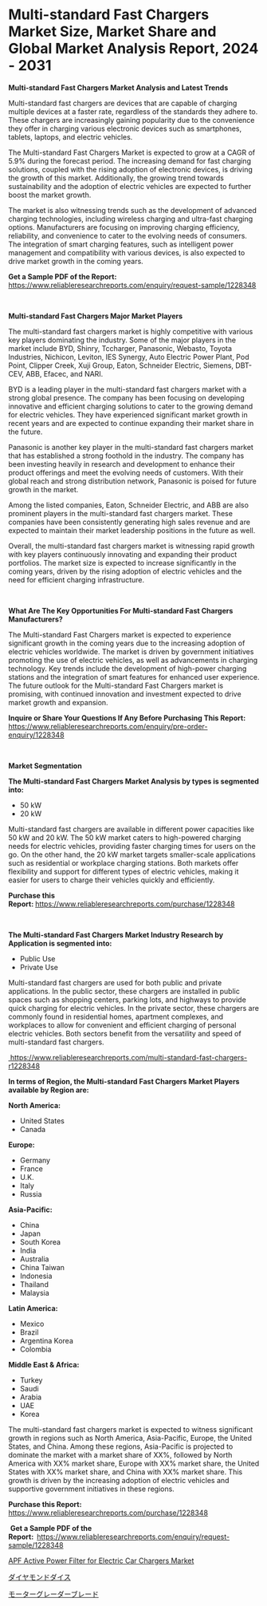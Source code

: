 <p><h1>Multi-standard Fast Chargers Market Size, Market Share and Global Market Analysis Report, 2024 - 2031</h1></p><p><strong>Multi-standard Fast Chargers Market Analysis and Latest Trends</strong></p>
<p><p>Multi-standard fast chargers are devices that are capable of charging multiple devices at a faster rate, regardless of the standards they adhere to. These chargers are increasingly gaining popularity due to the convenience they offer in charging various electronic devices such as smartphones, tablets, laptops, and electric vehicles. </p><p>The Multi-standard Fast Chargers Market is expected to grow at a CAGR of 5.9% during the forecast period. The increasing demand for fast charging solutions, coupled with the rising adoption of electronic devices, is driving the growth of this market. Additionally, the growing trend towards sustainability and the adoption of electric vehicles are expected to further boost the market growth.</p><p>The market is also witnessing trends such as the development of advanced charging technologies, including wireless charging and ultra-fast charging options. Manufacturers are focusing on improving charging efficiency, reliability, and convenience to cater to the evolving needs of consumers. The integration of smart charging features, such as intelligent power management and compatibility with various devices, is also expected to drive market growth in the coming years.</p></p>
<p><strong>Get a Sample PDF of the Report:&nbsp;</strong> <a href="https://www.reliableresearchreports.com/enquiry/request-sample/1228348">https://www.reliableresearchreports.com/enquiry/request-sample/1228348</a></p>
<p>&nbsp;</p>
<p><strong>Multi-standard Fast Chargers Major Market Players</strong></p>
<p><p>The multi-standard fast chargers market is highly competitive with various key players dominating the industry. Some of the major players in the market include BYD, Shinry, Tccharger, Panasonic, Webasto, Toyota Industries, Nichicon, Leviton, IES Synergy, Auto Electric Power Plant, Pod Point, Clipper Creek, Xuji Group, Eaton, Schneider Electric, Siemens, DBT-CEV, ABB, Efacec, and NARI.</p><p>BYD is a leading player in the multi-standard fast chargers market with a strong global presence. The company has been focusing on developing innovative and efficient charging solutions to cater to the growing demand for electric vehicles. They have experienced significant market growth in recent years and are expected to continue expanding their market share in the future.</p><p>Panasonic is another key player in the multi-standard fast chargers market that has established a strong foothold in the industry. The company has been investing heavily in research and development to enhance their product offerings and meet the evolving needs of customers. With their global reach and strong distribution network, Panasonic is poised for future growth in the market.</p><p>Among the listed companies, Eaton, Schneider Electric, and ABB are also prominent players in the multi-standard fast chargers market. These companies have been consistently generating high sales revenue and are expected to maintain their market leadership positions in the future as well.</p><p>Overall, the multi-standard fast chargers market is witnessing rapid growth with key players continuously innovating and expanding their product portfolios. The market size is expected to increase significantly in the coming years, driven by the rising adoption of electric vehicles and the need for efficient charging infrastructure.</p></p>
<p>&nbsp;</p>
<p><strong>What Are The Key Opportunities For Multi-standard Fast Chargers Manufacturers?</strong></p>
<p><p>The Multi-standard Fast Chargers market is expected to experience significant growth in the coming years due to the increasing adoption of electric vehicles worldwide. The market is driven by government initiatives promoting the use of electric vehicles, as well as advancements in charging technology. Key trends include the development of high-power charging stations and the integration of smart features for enhanced user experience. The future outlook for the Multi-standard Fast Chargers market is promising, with continued innovation and investment expected to drive market growth and expansion.</p></p>
<p><strong>Inquire or Share Your Questions If Any Before Purchasing This Report:</strong> <a href="https://www.reliableresearchreports.com/enquiry/pre-order-enquiry/1228348">https://www.reliableresearchreports.com/enquiry/pre-order-enquiry/1228348</a></p>
<p>&nbsp;</p>
<p><strong>Market Segmentation</strong></p>
<p><strong>The Multi-standard Fast Chargers Market Analysis by types is segmented into:</strong></p>
<p><ul><li>50 kW</li><li>20 kW</li></ul></p>
<p><p>Multi-standard fast chargers are available in different power capacities like 50 kW and 20 kW. The 50 kW market caters to high-powered charging needs for electric vehicles, providing faster charging times for users on the go. On the other hand, the 20 kW market targets smaller-scale applications such as residential or workplace charging stations. Both markets offer flexibility and support for different types of electric vehicles, making it easier for users to charge their vehicles quickly and efficiently.</p></p>
<p><strong>Purchase this Report:&nbsp;</strong><a href="https://www.reliableresearchreports.com/purchase/1228348">https://www.reliableresearchreports.com/purchase/1228348</a></p>
<p>&nbsp;</p>
<p><strong>The Multi-standard Fast Chargers Market Industry Research by Application is segmented into:</strong></p>
<p><ul><li>Public Use</li><li>Private Use</li></ul></p>
<p><p>Multi-standard fast chargers are used for both public and private applications. In the public sector, these chargers are installed in public spaces such as shopping centers, parking lots, and highways to provide quick charging for electric vehicles. In the private sector, these chargers are commonly found in residential homes, apartment complexes, and workplaces to allow for convenient and efficient charging of personal electric vehicles. Both sectors benefit from the versatility and speed of multi-standard fast chargers.</p></p>
<p><a href="https://www.reliableresearchreports.com/multi-standard-fast-chargers-r1228348">&nbsp;https://www.reliableresearchreports.com/multi-standard-fast-chargers-r1228348</a></p>
<p><strong>In terms of Region, the Multi-standard Fast Chargers Market Players available by Region are:</strong></p>
<p>
    <p> <strong> North America: </strong>
        <ul>
            <li>United States</li>
            <li>Canada</li>
        </ul>
        </p> 
    <p> <strong> Europe: </strong>
        <ul>
            <li>Germany</li>
            <li>France</li>
            <li>U.K.</li>
            <li>Italy</li>
            <li>Russia</li>
        </ul>
        </p> 
    <p> <strong> Asia-Pacific: </strong>
        <ul>
            <li>China</li>
            <li>Japan</li>
            <li>South Korea</li>
            <li>India</li>
            <li>Australia</li>
            <li>China Taiwan</li>
            <li>Indonesia</li>
            <li>Thailand</li>
            <li>Malaysia</li>
        </ul>
        </p> 
    <p> <strong> Latin America: </strong>
        <ul>
            <li>Mexico</li>
            <li>Brazil</li>
            <li>Argentina Korea</li>
            <li>Colombia</li>
        </ul>
        </p> 
    <p> <strong> Middle East & Africa: </strong>
        <ul>
            <li>Turkey</li>
            <li>Saudi</li>
            <li>Arabia</li>
            <li>UAE</li>
            <li>Korea</li>
        </ul>
    </p>
    </p>
<p><p>The multi-standard fast chargers market is expected to witness significant growth in regions such as North America, Asia-Pacific, Europe, the United States, and China. Among these regions, Asia-Pacific is projected to dominate the market with a market share of XX%, followed by North America with XX% market share, Europe with XX% market share, the United States with XX% market share, and China with XX% market share. This growth is driven by the increasing adoption of electric vehicles and supportive government initiatives in these regions.</p></p>
<p><strong>Purchase this Report: </strong><a href="https://www.reliableresearchreports.com/purchase/1228348">https://www.reliableresearchreports.com/purchase/1228348</a></p>
<p>&nbsp;<strong>Get a Sample PDF of the Report:&nbsp;&nbsp;</strong><a href="https://www.reliableresearchreports.com/enquiry/request-sample/1228348">https://www.reliableresearchreports.com/enquiry/request-sample/1228348</a></p>
<p><strong></strong></p>
<p><p><a href="https://github.com/mancsybtousav/Market-Research-Report-List-2/blob/main/apf-active-power-filter-for-electric-car-chargers-market.md">APF Active Power Filter for Electric Car Chargers Market</a></p><p><a href="https://github.com/andym141978/Market-Research-Report-List-1/blob/main/414571540958.md">ダイヤモンドダイス</a></p><p><a href="https://github.com/lrlmopnhwd79300/Market-Research-Report-List-1/blob/main/907272840959.md">モーターグレーダーブレード</a></p></p>